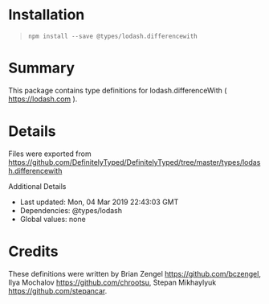 # Installation
> `npm install --save @types/lodash.differencewith`

# Summary
This package contains type definitions for lodash.differenceWith ( https://lodash.com ).

# Details
Files were exported from https://github.com/DefinitelyTyped/DefinitelyTyped/tree/master/types/lodash.differencewith

Additional Details
 * Last updated: Mon, 04 Mar 2019 22:43:03 GMT
 * Dependencies: @types/lodash
 * Global values: none

# Credits
These definitions were written by Brian Zengel <https://github.com/bczengel>, Ilya Mochalov <https://github.com/chrootsu>, Stepan Mikhaylyuk <https://github.com/stepancar>.
